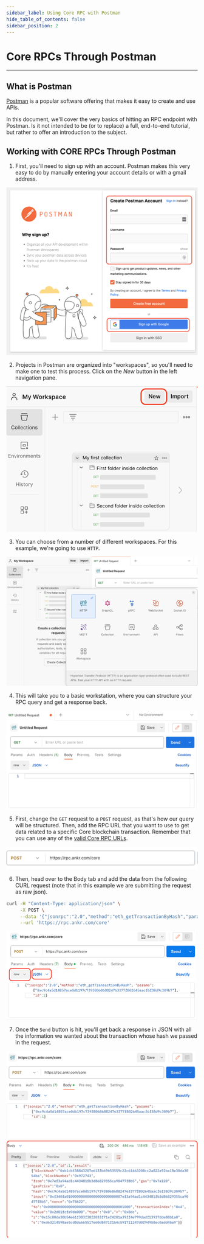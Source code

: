 ```yaml
---
sidebar_label: Using Core RPC with Postman
hide_table_of_contents: false
sidebar_position: 2
---
```


# Core RPCs Through Postman
---

## What is Postman
[Postman](https://www.postman.com/) is a popular software offering that makes it easy to create and use APIs. 

In this document, we'll cover the very basics of hitting an RPC endpoint with Postman. Is it not intended to be (or to replace) a full, end-to-end tutorial, but rather to offer an introduction to the subject. 

## Working with CORE RPCs Through Postman
1. First, you'll need to sign up with an account. Postman makes this very easy to do by manually entering your account details or with a gmail address. 

![sign-up-postman](../../static/img/rpc/postman/rpc-psotman-1.png)

2. Projects in Postman are organized into "workspaces", so you'll need to make one to test this process. Click on the _New_ button in the left navigation pane.

![new-workspace-postman](../../static/img/rpc/postman/rpc-psotman-2.png)

3. You can choose from a number of different workspaces. For this example, we're going to use `HTTP`.

![new-http-workspace-postman](../../static/img/rpc/postman/rpc-psotman-3.png)

4. This will take you to a basic workstation, where you can structure your RPC query and get a response back. 

![new-workspace-postman](../../static/img/rpc/postman/rpc-psotman-4.png)

5. First, change the `GET` request to a `POST` request, as that's how our query will be structured. Then, add the RPC URL that you want to use to get data related to a specific Core blockchain transaction. Remember that you can use any of the [valid Core RPC URLs](./rpc-list.md).

![set-request-type-postman](../../static/img/rpc/postman/rpc-psotman-5.png)

6. Then, head over to the Body tab and add the data from the following CURL request (note that in this example we are submitting the request as raw json).

```bash
curl -H "Content-Type: application/json" \
     -X POST \
     --data '{"jsonrpc":"2.0","method":"eth_getTransactionByHash","params":["0xc9c4a5d14857ace0db197c7393806868824763377f802645aacf6f38d9c309b7"],"id":1}' \
     --url 'https://rpc.ankr.com/core'
```
![set-boy-postman](../../static/img/rpc/postman/rpc-psotman-6.png)

7. Once the `Send` button is hit, you'll get back a response in JSON with all the information we wanted about the transaction whose hash we passed in the request.

![response-postman](../../static/img/rpc/postman/rpc-psotman-7.png)



